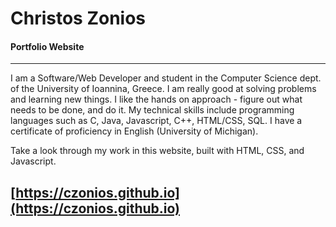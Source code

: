# Christos Zonios
#### Portfolio Website

 ***

  I am a Software/Web Developer and student in the Computer Science dept. of the University of Ioannina, Greece. I am really good at solving problems and learning new things. I like the hands on approach - figure out what needs to be done, and do it. My technical skills include programming languages such as C, Java, Javascript, C++, HTML/CSS, SQL. I have a certificate of proficiency in English (University of Michigan).

  Take a look through my work in this website, built with HTML, CSS, and Javascript.

##  [https://czonios.github.io](https://czonios.github.io)
